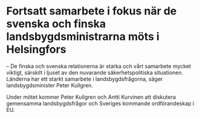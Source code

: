 # Fortsatt samarbete i fokus när de svenska och finska landsbygdsministrarna möts i Helsingfors

– De finska och svenska relationerna är starka och vårt samarbete mycket viktigt, särskilt i ljuset av den nuvarande säkerhetspolitiska situationen. Länderna har ett starkt samarbete i landsbygdsfrågorna, säger landsbygdsminister Peter Kullgren.

Under mötet kommer Peter Kullgren och Antti Kurvinen att diskutera gemensamma landsbygdsfrågor och Sveriges kommande ordförandeskap i EU.
